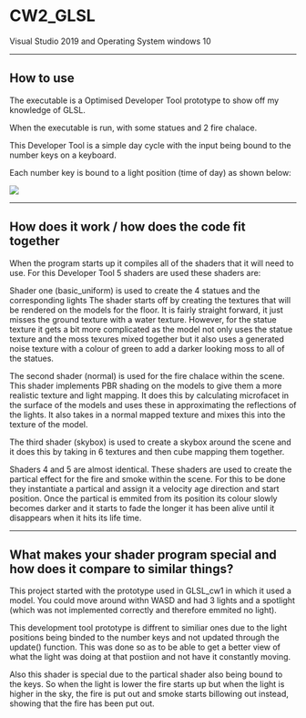 # CW2_GLSL
 
Visual Studio 2019 and Operating System windows 10

----------------------------------------------------------
How to use
----------------------------------------------------------

The executable is a Optimised Developer Tool prototype to show off my knowledge of GLSL. 

When the executable is run, with some statues and 2 fire chalace.

This Developer Tool is a simple day cycle with the input being bound to the number keys on a keyboard.

Each number key is bound to a light position (time of day) as shown below:

![](media/sense.png)

----------------------------------------------------------
How does it work / how does the code fit together
----------------------------------------------------------

When the program starts up it compiles all of the shaders that it will need to use.
For this Developer Tool 5 shaders are used these shaders are:

Shader one (basic_uniform) is used to create the 4 statues and the corresponding lights
The shader starts off by creating the textures that will be rendered on the models for the
floor. It is fairly straight forward, it just misses the ground texture with a water texture.
However, for the statue texture it gets a bit more complicated as the model not only uses the
statue texture and the moss texures mixed together but it also uses a generated noise texture 
with a colour of green to add a darker looking moss to all of the statues.

The second shader (normal) is used for the fire chalace within the scene. This shader implements PBR shading on the models to give them a more realistic texture and light mapping.
It does this by calculating microfacet in the surface of the models and uses these in approximating the reflections of the lights. It also takes in a normal mapped texture and mixes this into the texture of the model.

The third shader (skybox) is used to create a skybox around the scene and it does this by taking in 6 textures and then cube mapping them together.

Shaders 4 and 5 are almost identical. These shaders are used to create the partical effect for the fire and smoke within the scene. For this to be done they instantiate a partical and assign it a velocity age direction and start position. Once the partical is emmited from its position its colour slowly becomes darker and it starts to fade the longer it has been alive until it disappears when it hits its life time.

--------------------------------------------------------------------------------------------
What makes your shader program special and how does it compare to similar things?
--------------------------------------------------------------------------------------------

This project started with the prototype used in GLSL_cw1 in which it used a model. You could
move around withn WASD and had 3 lights and a spotlight (which was not implemented correctly and therefore emmited no light).

This development tool prototype is diffrent to similiar ones due to the light positions being binded to the number keys and not updated through the update() function. This was done so as to be able to get a better view of what the light was doing at that postiion and not have it constantly moving.

Also this shader is special due to the partical shader also being bound to the keys. So when the light is lower the fire starts up but when the light is higher in the sky, the fire is put out and smoke starts billowing out instead, showing that the fire has been put out.

